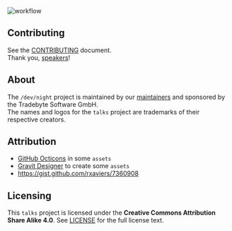 ![workflow](https://raw.github.com/dev-night/talks/master/assets/img/workflow.png "/dev/night talk workflow.")

## Contributing

See the [CONTRIBUTING] document.<br/>
Thank you, [speakers]!

## About

The `/dev/night` project is maintained by our [maintainers] and sponsored by the Tradebyte Software GmbH. <br/>
The names and logos for the `talks` project are trademarks of their respective creators.

## Attribution

- [GitHub Octicons](https://github.com/primer/octicons) in some `assets`
- [Gravit Designer](https://designer.io/) to create some `assets`
- https://gist.github.com/rxaviers/7360908

## Licensing

This `talks` project is licensed under the __Creative Commons Attribution Share Alike 4.0__. See [LICENSE] for the full license text.


[LICENSE]: /LICENSE
[CONTRIBUTING]: CONTRIBUTING.md
[maintainers]: MAINTAINERS.md
[speakers]: https://github.com/dev-night/talks/graphs/contributors
